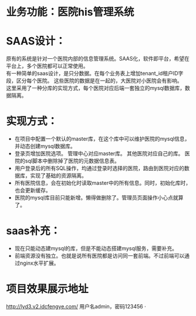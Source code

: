# 业务功能：医院his管理系统

# SAAS设计： 
原有的系统是针对一个医院内部的信息管理系统。SAAS化，软件即平台，希望在平台上，多个医院都可以正常使用。  
有一种简单的saas设计，是只分数据。在每个业务表上增加tenant_id租户ID字段，区分每个医院。
这些医院的数据是在一起的，大医院对小医院会有影响。  
这里采用了一种分库的实现方式，每个医院对应后端一套独立的mysql数据库，数据隔离。  

# 实现方式：
- 在项目中配置一个默认的master库，在这个库中可以维护医院的mysql信息，并动态创建mysql数据库。  
- 登录页增加医院选项。 管理中心对应master库。 其他医院对应自己的库。 医院的sql脚本中删除掉了医院的元数据信息表。
- 用户登录后的所有SQL操作，均通过登录时选择的医院，路由到医院对应的数据库，实现了基础的资源隔离。
- 所有医院信息，会在初始化时读取master中的所有信息。同时，初始化库时，也会更新缓存。
- 医院的mysql库目前只能新增。懒得做删除了。管理员页面操作小心点就算了。

# saas补充：
- 现在只能动态建mysql的库，但是不能动态搭建mysql服务，需要补充。
- 前端资源没有独立。也就是说所有医院都是访问同一套前端。不过前端可以通过nginx水平扩展。
# 项目效果展示地址
http://lyd3.v2.idcfengye.com/
用户名admin，密码123456
·